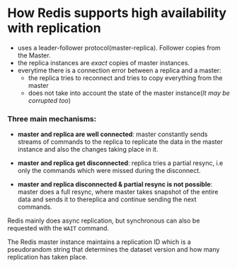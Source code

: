 # How Redis supports high availability with replication

- uses a leader-follower protocol(master-replica). Follower copies from the Master.
- the replica instances are *exact* copies of master instances.
- everytime there is a connection error between a replica and a master:
    - the replica tries to reconnect and tries to copy everything from the master
    - does not take into account the state of the master instance(*It may be corrupted too*)

### Three main mechanisms:

- **master and replica are well connected**: master constantly sends streams of commands to the replica to replicate the data in the master instance and also the changes taking place in it.

- **master and replica get disconnected**: replica tries a partial resync, i.e only the commands which were missed during the disconnect.

- **master and replica disconnected & partial resync is not possible**: master does a full resync, where master takes snapshot of the entire data and sends it to thereplica and continue sending the next commands.

Redis mainly does async replication, but synchronous can also be requested with the `WAIT` command.

The Redis master instance maintains a replication ID which is a pseudorandom string that determines the dataset version and how many replication has taken place.



